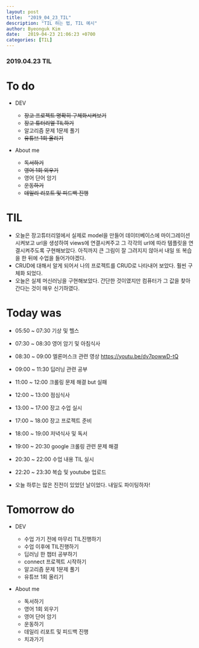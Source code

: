 ```yaml
---
layout: post
title:  "2019_04_23_TIL"
description: "TIL 하는 법, TIL 예시"
author: Byeonguk Kim
date:   2019-04-23 21:06:23 +0700
categories: [TIL]
---
```


### 2019.04.23 TIL
 
# To do

* DEV
	* ~~장고 프로젝트 명확히 구체화시켜보기~~
	* ~~장고 튜터리얼 TIL하기~~
	* 알고리즘 문제 1문제 풀기
	* ~~유튜브 1회 올리기~~

* About me
	* ~~독서하기~~
	* ~~영어 1회 외우기~~
	* 영어 단어 암기
	* ~~운동하기~~
	* ~~데일리 리포트 및 피드백 진행~~


# TIL

* 오늘은 장고튜터리얼에서 실제로 model을 만들어 데이터베이스에 마이그레이션 시켜보고 url을 생성하여 views에 연결시켜주고 그 각각의 url에 따라 템플릿을 연결시켜주도록 구현해보았다. 아직까지 큰 그림이 잘 그려지지 않아서 내일 또 복습을 한 뒤에 수업을 들어가야겠다.
* CRUD에 대해서 알게 되어서 나의 프로젝트를 CRUD로 나타내어 보았다. 훨씬 구체화 되었다.
* 오늘은 실제 머신러닝을 구현해보았다. 간단한 것이였지만 컴퓨터가 그 값을 찾아 간다는 것이 매우 신기하였다.

# Today was

* 05:50 ~ 07:30 기상 및 헬스
* 07:30 ~ 08:30 영어 암기 및 아침식사
* 08:30 ~ 09:00 엘론머스크 관련 영상 https://youtu.be/dv7powwD-tQ
* 09:00 ~ 11:30 딥러닝 관련 공부 
* 11:00 ~ 12:00 크롤링 문제 해결 but 실패
* 12:00 ~ 13:00 점심식사 
* 13:00 ~ 17:00 장고 수업 실시
* 17:00 ~ 18:00 장고 프로젝트 준비
* 18:00 ~ 19:00 저녁식사 및 독서
* 19:00 ~ 20:30 google 크롤링 관련 문제 해결
* 20:30 ~ 22:00 수업 내용 TIL 실시
* 22:20 ~ 23:30 복습 및 youtube 업로드

* 오늘 하루는 많은 진전이 있었던 날이었다. 내일도 파이팅하자!

# Tomorrow do

* DEV
	* 수업 가기 전에 마무리 TIL진행하기
	* 수업 이후에 TIL진행하기
	* 딥러닝 한 챕터 공부하기
	* connect 프로젝트 시작하기
	* 알고리즘 문제 1문제 풀기
	* 유튜브 1회 올리기

* About me
	* 독서하기
	* 영어 1회 외우기
	* 영어 단어 암기
	* 운동하기
	* 데일리 리포트 및 피드백 진행
	* 치과가기






